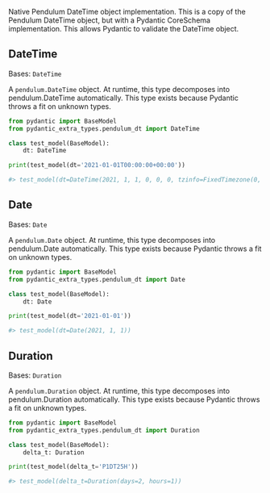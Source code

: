 Native Pendulum DateTime object implementation. This is a copy of the Pendulum DateTime object, but with a Pydantic CoreSchema implementation. This allows Pydantic to validate the DateTime object.

## DateTime

Bases: `DateTime`

A `pendulum.DateTime` object. At runtime, this type decomposes into pendulum.DateTime automatically. This type exists because Pydantic throws a fit on unknown types.

```python
from pydantic import BaseModel
from pydantic_extra_types.pendulum_dt import DateTime

class test_model(BaseModel):
    dt: DateTime

print(test_model(dt='2021-01-01T00:00:00+00:00'))

#> test_model(dt=DateTime(2021, 1, 1, 0, 0, 0, tzinfo=FixedTimezone(0, name="+00:00")))

```

## Date

Bases: `Date`

A `pendulum.Date` object. At runtime, this type decomposes into pendulum.Date automatically. This type exists because Pydantic throws a fit on unknown types.

```python
from pydantic import BaseModel
from pydantic_extra_types.pendulum_dt import Date

class test_model(BaseModel):
    dt: Date

print(test_model(dt='2021-01-01'))

#> test_model(dt=Date(2021, 1, 1))

```

## Duration

Bases: `Duration`

A `pendulum.Duration` object. At runtime, this type decomposes into pendulum.Duration automatically. This type exists because Pydantic throws a fit on unknown types.

```python
from pydantic import BaseModel
from pydantic_extra_types.pendulum_dt import Duration

class test_model(BaseModel):
    delta_t: Duration

print(test_model(delta_t='P1DT25H'))

#> test_model(delta_t=Duration(days=2, hours=1))

```
